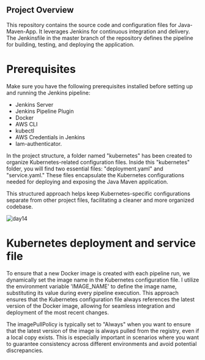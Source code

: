 ## Project Overview
This repository contains the source code and configuration files for Java-Maven-App. It leverages Jenkins for continuous integration and delivery. The Jenkinsfile in the master branch of the repository defines the pipeline for building, testing, and deploying the application.

# Prerequisites

Make sure you have the following prerequisites installed before setting up and running the Jenkins pipeline:

- Jenkins Server
- Jenkins Pipeline Plugin
- Docker
- AWS CLI
- kubectl
- AWS Credentials in Jenkins
- Iam-authenticator.

In the project structure, a folder named "kubernetes" has been created to organize Kubernetes-related configuration files. Inside this "kubernetes" folder, you will find two essential files: "deployment.yaml" and "service.yaml." These files encapsulate the Kubernetes configurations needed for deploying and exposing the Java Maven application.

This structured approach helps keep Kubernetes-specific configurations separate from other project files, facilitating a cleaner and more organized codebase.

![day14](https://github.com/busolagbadero/Complete-CI-CD-Pipeline-1-/assets/94229949/0a74dbec-3a13-4192-b242-fef49ed79943)

# Kubernetes deployment and service file 

To ensure that a new Docker image is created with each pipeline run, we dynamically set the image name in the Kubernetes configuration file. I utilize the environment variable 'IMAGE_NAME' to define the image name, substituting its value during every pipeline execution. This approach ensures that the Kubernetes configuration file always references the latest version of the Docker image, allowing for seamless integration and deployment of the most recent changes.

The imagePullPolicy is typically set to "Always" when you want to ensure that the latest version of the image is always pulled from the registry, even if a local copy exists. This is especially important in scenarios where you want to guarantee consistency across different environments and avoid potential discrepancies.

  
